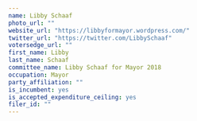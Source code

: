 ```yaml
---
name: Libby Schaaf
photo_url: ""
website_url: "https://libbyformayor.wordpress.com/"
twitter_url: "https://twitter.com/LibbySchaaf"
votersedge_url: ""
first_name: Libby
last_name: Schaaf
committee_name: Libby Schaaf for Mayor 2018
occupation: Mayor
party_affiliation: ""
is_incumbent: yes
is_accepted_expenditure_ceiling: yes
filer_id: ""
---
```

